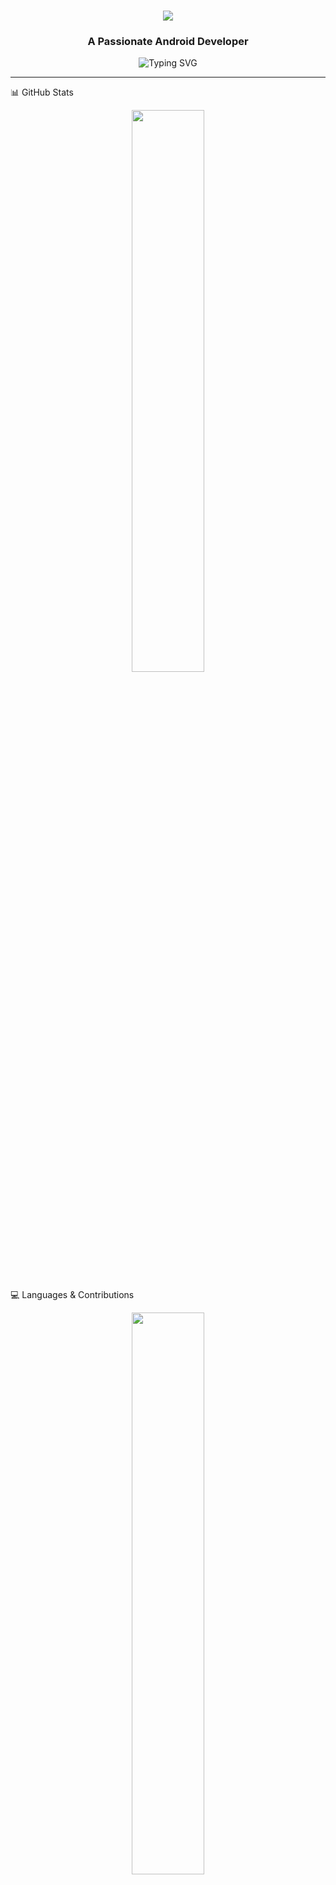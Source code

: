 <h1 align="center">
  <a href="#">
    <img src="https://readme-typing-svg.herokuapp.com?font=Orbitron&size=30&duration=1&pause=8000000000&color=00ccff&center=true&vCenter=true&width=600&height=50&lines=👋+Hey,+I'm+Suman+Kumar+Dey!">
  </a>
</h1>




<h3 align="center">A Passionate Android Developer</h3>




<p align="center">
  <img src="https://readme-typing-svg.herokuapp.com?font=Raleway+Code&weight=600&size=22&duration=2500&pause=500&color=FF4500&center=true&vCenter=true&width=700&height=50&lines=🚀+Android+Developer;🤖+AI+%26+ML+Enthusiast;💡+Tech+Innovator;🔥+Pushing+Limits;🌍+Building+for+Impact!" alt="Typing SVG" />
</p>

---



📊 GitHub Stats
<p align="center">
  <img src="https://github-readme-stats.vercel.app/api?username=suman1040&show_icons=true&theme=tokyonight&hide_border=true" width="48%" />
</p>

💻 Languages & Contributions
<div align="center"> <a href="https://github.com/suman1040"> <img src="https://github-readme-stats.vercel.app/api/top-langs?username=suman1040&show_icons=true&theme=tokyonight&layout=compact&hide_border=true&border_radius=10&langs_count=8" width="48%" /> </a> </div>
🌟 Contribution Insights
<div align="center">
  <a href="https://github.com/suman1040">
    <img src="https://github-readme-activity-graph.vercel.app/graph?username=suman1040&bg_color=000000&color=f1c40f&line=ff5733&point=ffffff&area=true&hide_border=true&theme=high-contrast" width="90%" />
  </a>
</div>

---






### 🌍 Connect with Me
<p align="center">
  <a href="https://linkedin.com/in/suman1040"><img src="https://img.shields.io/badge/-LinkedIn-0A66C2?style=for-the-badge&logo=linkedin&logoColor=white"></a>
  <a href="https://twitter.com/sumande14063037"><img src="https://img.shields.io/badge/-Twitter-1DA1F2?style=for-the-badge&logo=twitter&logoColor=white"></a>
  <a href="https://stackoverflow.com/users/25301567"><img src="https://img.shields.io/badge/-Stack Overflow-FE7A16?style=for-the-badge&logo=stackoverflow&logoColor=white"></a>
  <a href="https://www.leetcode.com/zt3vt4tkpk"><img src="https://img.shields.io/badge/-LeetCode-FFA116?style=for-the-badge&logo=leetcode&logoColor=white"></a>
  <a href="https://medium.com/@suman1040"><img src="https://img.shields.io/badge/-Medium-000000?style=for-the-badge&logo=medium&logoColor=white"></a>
  <a href="https://www.youtube.com/@innox1040"><img src="https://img.shields.io/badge/-YouTube-FF0000?style=for-the-badge&logo=youtube&logoColor=white"></a>
</p>

---





🚀 Languages & Tools
<p align="center"> <a href="https://developer.android.com/studio" target="_blank"> <img src="https://skillicons.dev/icons?i=androidstudio" title="Android Studio" width="50" /> </a> <a href="https://kotlinlang.org/" target="_blank"> <img src="https://skillicons.dev/icons?i=kotlin" title="Kotlin" width="50" /> </a> <a href="https://www.java.com/" target="_blank"> <img src="https://skillicons.dev/icons?i=java" title="Java" width="50" /> </a> <a href="https://www.python.org/" target="_blank"> <img src="https://skillicons.dev/icons?i=python" title="Python" width="50" /> </a> <a href="https://isocpp.org/" target="_blank"> <img src="https://skillicons.dev/icons?i=cpp" title="C++" width="50" /> </a> <a href="https://en.wikipedia.org/wiki/C_(programming_language)" target="_blank"> <img src="https://skillicons.dev/icons?i=c" title="C" width="50" /> </a> <a href="https://git-scm.com/" target="_blank"> <img src="https://skillicons.dev/icons?i=git" title="Git" width="50" /> </a> <a href="https://github.com/" target="_blank"> <img src="https://skillicons.dev/icons?i=github" title="GitHub" width="50" /> </a> <a href="https://www.linux.org/" target="_blank"> <img src="https://skillicons.dev/icons?i=linux" title="Linux" width="50" /> </a> <a href="https://www.mysql.com/" target="_blank"> <img src="https://skillicons.dev/icons?i=mysql" title="MySQL" width="50" /> </a> <a href="https://firebase.google.com/" target="_blank"> <img src="https://skillicons.dev/icons?i=firebase" title="Firebase" width="50" /> </a> <a href="https://www.figma.com/" target="_blank"> <img src="https://skillicons.dev/icons?i=figma" title="Figma" width="50" /> </a> <a href="https://www.sqlite.org/" target="_blank"> <img src="https://skillicons.dev/icons?i=sqlite" title="SQLite" width="50" /> </a> <a href="https://www.arduino.cc/" target="_blank"> <img src="https://skillicons.dev/icons?i=arduino" title="Arduino" width="50" /> </a> <a href="https://code.visualstudio.com/" target="_blank"> <img src="https://skillicons.dev/icons?i=vscode" title="VS Code" width="50" /> </a> </p>

---








### 🎮 Fun & Dynamic Stuff
🔥 Check out my **GitHub Profile Summary**: [View Insights](https://profile-summary-for-github.com/user/suman1040)

- 🏆 **GitHub Achievements**
  <p align="center">
    <img src="https://github-profile-trophy.vercel.app/?username=suman1040&theme=discord&no-frame=true&margin-w=10" />
  </p>

> **💡 More Contributions → More Trophies → More Fun!**

---

- ✨ **Daily Coding Motivation**
  <p align="center">
    <img src="https://quotes-github-readme.vercel.app/api?type=horizontal&theme=tokyonight" />
  </p>

  🔥 *"Simplicity is the soul of efficiency."* – Austin Freeman  


